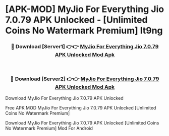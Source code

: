 # [APK-MOD] MyJio  For Everything Jio 7.0.79 APK Unlocked - [Unlimited Coins No Watermark Premium] lt9ng



<div align="center">
<h3>🔴 Download [Server1] 👉👉 <a href="https://momento.my/?title=MyJio__For_Everything_Jio_7.0.79_APK_Unlocked">MyJio  For Everything Jio 7.0.79 APK Unlocked Mod Apk</a></h3><br>

<h3>🔴 Download [Server2] 👉👉 <a href="https://momento.my/?title=MyJio__For_Everything_Jio_7.0.79_APK_Unlocked">MyJio  For Everything Jio 7.0.79 APK Unlocked Mod Apk</a></h3>
</div>



Download MyJio  For Everything Jio 7.0.79 APK Unlocked 

Free APK MOD MyJio  For Everything Jio 7.0.79 APK Unlocked [Unlimited Coins No Watermark Premium]

Download MyJio  For Everything Jio 7.0.79 APK Unlocked [Unlimited Coins No Watermark Premium] Mod For Android
